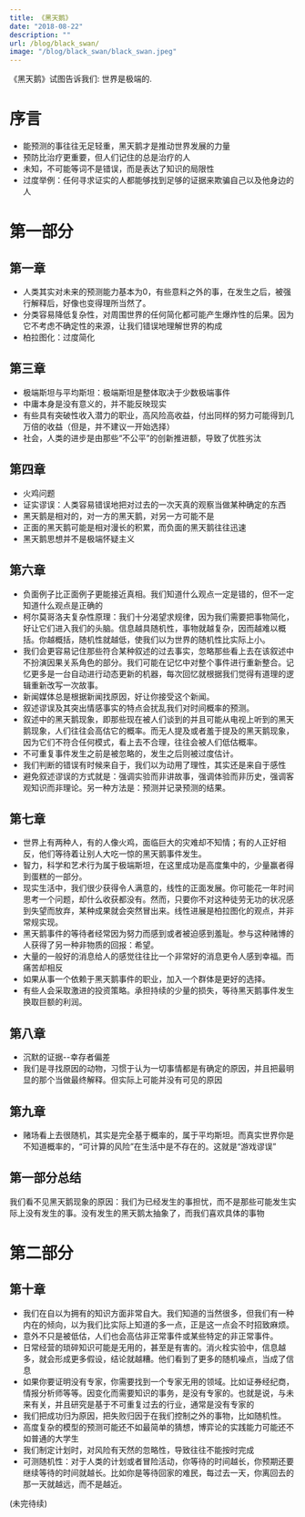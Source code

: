 ```yaml
---
title: 《黑天鹅》
date: "2018-08-22"
description: ""
url: /blog/black_swan/
image: "/blog/black_swan/black_swan.jpeg"
---
```

《黑天鹅》试图告诉我们: 世界是极端的.
<!--more-->
# 序言
* 能预测的事往往无足轻重，黑天鹅才是推动世界发展的力量
* 预防比治疗更重要，但人们记住的总是治疗的人
* 未知，不可能等词不是错误，而是表达了知识的局限性
* 过度举例：任何寻求证实的人都能够找到足够的证据来欺骗自己以及他身边的人

# 第一部分
## 第一章

* 人类其实对未来的预测能力基本为0，有些意料之外的事，在发生之后，被强行解释后，好像也变得理所当然了。
* 分类容易降低复杂性，对周围世界的任何简化都可能产生爆炸性的后果。因为它不考虑不确定性的来源，让我们错误地理解世界的构成
* 柏拉图化：过度简化

## 第三章

* 极端斯坦与平均斯坦：极端斯坦是整体取决于少数极端事件
* 中庸本身是没有意义的，并不能反映现实
* 有些具有突破性收入潜力的职业，高风险高收益，付出同样的努力可能得到几万倍的收益（但是，并不建议一开始选择）
* 社会，人类的进步是由那些“不公平”的创新推进额，导致了优胜劣汰

## 第四章

* 火鸡问题
* 证实谬误：人类容易错误地把对过去的一次天真的观察当做某种确定的东西
* 黑天鹅是相对的，对一方的黑天鹅，对另一方可能不是
* 正面的黑天鹅可能是相对漫长的积累，而负面的黑天鹅往往迅速
* 黑天鹅思想并不是极端怀疑主义



## 第六章

* 负面例子比正面例子更能接近真相。我们知道什么观点一定是错的，但不一定知道什么观点是正确的
* 柯尔莫哥洛夫复杂性原理：我们十分渴望求规律，因为我们需要把事物简化，好让它们进入我们的头脑。信息越具随机性，事物就越复杂，因而越难以概括。你越概括，随机性就越低，使我们以为世界的随机性比实际上小。
* 我们会更容易记住那些符合某种叙述的过去事实，忽略那些看上去在该叙述中不扮演因果关系角色的部分。我们可能在记忆中对整个事件进行重新整合。记忆更多是一台自动进行动态更新的机器，每次回忆就根据我们觉得有道理的逻辑重新改写一次故事。
* 新闻媒体总是根据新闻找原因，好让你接受这个新闻。
* 叙述谬误及其突出情感事实的特点会扰乱我们对时间概率的预测。
* 叙述中的黑天鹅现象，即那些现在被人们谈到的并且可能从电视上听到的黑天鹅现象，人们往往会高估它的概率。而无人提及或者羞于提及的黑天鹅现象，因为它们不符合任何模式，看上去不合理，往往会被人们低估概率。
* 不可重复事件发生之前是被忽略的，发生之后则被过度估计。
* 我们判断的错误有时候来自于，我们以为动用了理性，其实还是来自于感性
* 避免叙述谬误的方式就是：强调实验而非讲故事，强调体验而非历史，强调客观知识而非理论。另一种方法是：预测并记录预测的结果。

## 第七章
* 世界上有两种人，有的人像火鸡，面临巨大的灾难却不知情；有的人正好相反，他们等待着让别人大吃一惊的黑天鹅事件发生。
* 智力，科学和艺术行为属于极端斯坦，在这里成功是高度集中的，少量赢者得到蛋糕的一部分。
* 现实生活中，我们很少获得令人满意的，线性的正面发展。你可能花一年时间思考一个问题，却什么收获都没有。然而，只要你不对这种徒劳无功的状况感到失望而放弃，某种成果就会突然冒出来。线性进展是柏拉图化的观点，并非常规实现。
* 黑天鹅事件的等待者经常因为努力而感到或者被迫感到羞耻。参与这种赌博的人获得了另一种非物质的回报：希望。
* 大量的一般好的消息给人的感觉往往比一个非常好的消息更令人感到幸福。而痛苦却相反
* 如果从事一个依赖于黑天鹅事件的职业，加入一个群体是更好的选择。
* 有些人会采取激进的投资策略。承担持续的少量的损失，等待黑天鹅事件发生换取巨额的利润。

## 第八章
* 沉默的证据--幸存者偏差
* 我们是寻找原因的动物，习惯于认为一切事情都是有确定的原因，并且把最明显的那个当做最终解释。但实际上可能并没有可见的原因

## 第九章
* 赌场看上去很随机，其实是完全基于概率的，属于平均斯坦。而真实世界你是不知道概率的，“可计算的风险”在生活中是不存在的。这就是“游戏谬误”

## 第一部分总结
我们看不见黑天鹅现象的原因：我们为已经发生的事担忧，而不是那些可能发生实际上没有发生的事。没有发生的黑天鹅太抽象了，而我们喜欢具体的事物

# 第二部分
## 第十章
* 我们在自以为拥有的知识方面非常自大。我们知道的当然很多，但我们有一种内在的倾向，以为我们比实际上知道的多一点，正是这一点会不时招致麻烦。
* 意外不只是被低估，人们也会高估非正常事件或某些特定的非正常事件。
* 日常经营的琐碎知识可能是无用的，甚至是有害的。消火栓实验中，信息越多，就会形成更多假设，结论就越糟。他们看到了更多的随机噪点，当成了信息
* 如果你要证明没有专家，你需要找到一个专家无用的领域。比如证券经纪商，情报分析师等等。因变化而需要知识的事务，是没有专家的。也就是说，与未来有关，并且研究是基于不可重复过去的行业，通常是没有专家的
* 我们把成功归为原因，把失败归因于在我们控制之外的事物，比如随机性。
* 高度复杂的模型的预测可能还不如最简单的猜想，博弈论的实践能力可能还不如普通的大学生
* 我们制定计划时，对风险有天然的忽略性，导致往往不能按时完成
* 可测随机性：对于人类的计划或者冒险活动，你等待的时间越长，你预期还要继续等待的时间就越长。比如你是等待回家的难民，每过去一天，你离回去的那一天就越远，而不是越近。


(未完待续)

